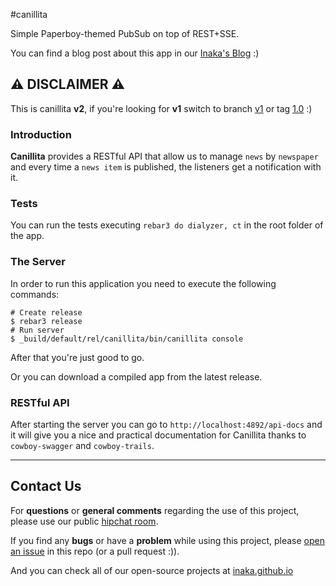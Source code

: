 #canillita

Simple Paperboy-themed PubSub on top of REST+SSE.

You can find a blog post about this app in our [Inaka's Blog](http://inaka.net/blog/2016/01/04/canillita-your-first-erlang-web-server-V2/) :)

## :warning: DISCLAIMER :warning:
This is canillita **v2**, if you're looking for **v1** switch to branch [v1](https://github.com/inaka/canillita/tree/v1) or tag [1.0](https://github.com/inaka/canillita/tree/1.0) :)

### Introduction
**Canillita** provides a RESTful API that allow us to manage `news` by `newspaper` and every time a `news item` is published, the listeners get a notification with it.

### Tests
You can run the tests executing `rebar3 do dialyzer, ct` in the root folder of the app.

### The Server
In order to run this application you need to execute the following commands:

```
# Create release
$ rebar3 release
# Run server
$ _build/default/rel/canillita/bin/canillita console
```
After that you're just good to go.

Or you can download a compiled app from the latest release.

### RESTful API
After starting the server you can go to `http://localhost:4892/api-docs` and it will give you a nice and practical documentation for Canillita thanks to `cowboy-swagger` and `cowboy-trails`.

---

## Contact Us
For **questions** or **general comments** regarding the use of this project, please use our public [hipchat room](http://inaka.net/hipchat).

If you find any **bugs** or have a **problem** while using this project, please [open an issue](https://github.com/inaka/canillita/issues/new) in this repo (or a pull request :\)).

And you can check all of our open-source projects at [inaka.github.io](http://inaka.github.io)
